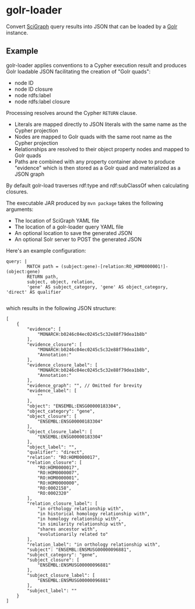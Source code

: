 # golr-loader

Convert [SciGraph](https://github.com/SciGraph/SciGraph) query results into JSON 
that can be loaded by a [Golr](http://wiki.geneontology.org/index.php/GOlr) instance.

## Example

golr-loader applies conventions to a Cypher execution result and produces Golr loadable JSON facilitating the creation of "Golr quads": 

* node ID
* node ID closure 
* node rdfs:label 
* node rdfs:label closure

Processing resolves around the Cypher `RETURN` clause. 

* Literals are mapped directly to JSON literals with the same name as the Cypher projection
* Nodes are mapped to Golr quads with the same root name as the Cypher projection
* Relationships are resolved to their object property nodes and mapped to Golr quads
* Paths are combined with any property container above to produce "evidence" which is then stored as a Golr quad and materialized as a JSON graph

By default golr-load traverses rdf:type and rdf:subClassOf when calculating closures.

The executable JAR produced by `mvn package` takes the following arguments:

* The location of SciGraph YAML file
* The location of a golr-loader query YAML file
* An optional location to save the generated JSON  
* An optional Solr server to POST the generated JSON

Here's an example configuration:

````
query: |
        MATCH path = (subject:gene)-[relation:RO_HOM0000001!]-(object:gene) 
        RETURN path, 
        subject, object, relation, 
        'gene' AS subject_category, 'gene' AS object_category, 'direct' AS qualifier
  
````

which results in the following JSON structure:

````
[
    {
        "evidence": [
            "MONARCH:b0246c04ec0245c5c32e88f79dea1b8b"
        ],
        "evidence_closure": [
            "MONARCH:b0246c04ec0245c5c32e88f79dea1b8b",
            "Annotation:"
        ],
        "evidence_closure_label": [
            "MONARCH:b0246c04ec0245c5c32e88f79dea1b8b",
            "Annotation:"
        ],
        "evidence_graph": "", // Omitted for brevity
        "evidence_label": [
            ""
        ],
        "object": "ENSEMBL:ENSG00000183304",
        "object_category": "gene",
        "object_closure": [
            "ENSEMBL:ENSG00000183304"
        ],
        "object_closure_label": [
            "ENSEMBL:ENSG00000183304"
        ],
        "object_label": "",
        "qualifier": "direct",
        "relation": "RO:HOM0000017",
        "relation_closure": [
            "RO:HOM0000017",
            "RO:HOM0000007",
            "RO:HOM0000001",
            "RO:HOM0000000",
            "RO:0002158",
            "RO:0002320"
        ],
        "relation_closure_label": [
            "in orthology relationship with",
            "in historical homology relationship with",
            "in homology relationship with",
            "in similarity relationship with",
            "shares ancestor with",
            "evolutionarily related to"
        ],
        "relation_label": "in orthology relationship with",
        "subject": "ENSEMBL:ENSMUSG00000096881",
        "subject_category": "gene",
        "subject_closure": [
            "ENSEMBL:ENSMUSG00000096881"
        ],
        "subject_closure_label": [
            "ENSEMBL:ENSMUSG00000096881"
        ],
        "subject_label": ""
    }
]
````



